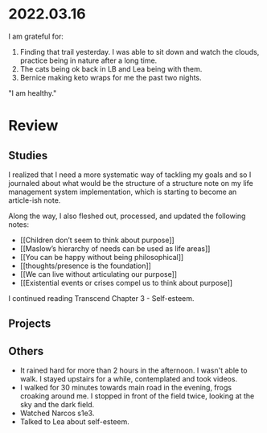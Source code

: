 # 2022.03.16

I am grateful for:

1. Finding that trail yesterday. I was able to sit down and watch the clouds, practice being in nature after a long time.
2. The cats being ok back in LB and Lea being with them.
3. Bernice making keto wraps for me the past two nights.

"I am healthy."

# Review

## Studies

I realized that I need a more systematic way of tackling my goals and so I journaled about what would be the structure of a structure note on my life management system implementation, which is starting to become an article-ish note.

Along the way, I also fleshed out, processed, and updated the following notes:

- [[Children don’t seem to think about purpose]]
- [[Maslow’s hierarchy of needs can be used as life areas]]
- [[You can be happy without being philosophical]]
- [[thoughts/presence is the foundation]]
- [[We can live without articulating our purpose]]
- [[Existential events or crises compel us to think about purpose]]

I continued reading Transcend Chapter 3 - Self-esteem.

## Projects

## Others

- It rained hard for more than 2 hours in the afternoon. I wasn't able to walk. I stayed upstairs for a while, contemplated and took videos.
- I walked for 30 minutes towards main road in the evening, frogs croaking around me. I stopped in front of the field twice, looking at the sky and the dark field.
- Watched Narcos s1e3.
- Talked to Lea about self-esteem.

